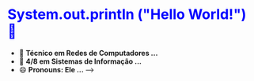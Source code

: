  <h1 style="color: blue;">System.out.println ("Hello World!") 👋</h1>

- 🔭 <b> Técnico em Redes de Computadores ... </b>
- 🔭 <b> 4/8 em Sistemas de Informação ... </b>
- 😄 <b> Pronouns: Ele ... </b>
-->
